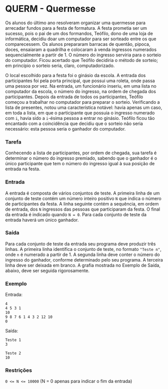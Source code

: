 # QUERM - Quermesse
Os alunos do último ano resolveram organizar uma quermesse para arrecadar fundos para a festa de formatura. A festa 
prometia ser um sucesso, pois o pai de um dos formandos, Teófilo, dono de uma loja de informática, decidiu doar um 
computador para ser sorteado entre os que comparecessem. Os alunos prepararam barracas de quentão, pipoca, doces, 
ensaiaram a quadrilha e colocaram à venda ingressos numerados sequencialmente a partir de 1. O número do ingresso 
serviria para o sorteio do computador. Ficou acertado que Teófilo decidiria o método de sorteio; em princípio o sorteio 
seria, claro, computadorizado.

O local escolhido para a festa foi o ginásio da escola. A entrada dos participantes foi pela porta principal, que possui 
uma roleta, onde passa uma pessoa por vez. Na entrada, um funcionário inseriu, em uma lista no computador da escola, o 
número do ingresso, na ordem de chegada dos participantes. Depois da entrada de todos os participantes, Teófilo começou 
a trabalhar no computador para preparar o sorteio. Verificando a lista de presentes, notou uma característica notável: 
havia apenas um caso, em toda a lista, em que o participante que possuia o ingresso numerado com `i`, havia sido a 
`i`-ésima pessoa a entrar no ginásio. Teófilo ficou tão encantado com a coincidência que decidiu que o sorteio não 
seria necessário: esta pessoa seria o ganhador do computador.

### Tarefa
Conhecendo a lista de participantes, por ordem de chegada, sua tarefa é determinar o número do ingresso premiado, 
sabendo que o ganhador é o único participante que tem o número do ingresso igual à sua posição de entrada na festa.

### Entrada
A entrada é composta de vários conjuntos de teste. A primeira linha de um conjunto de teste contém um número inteiro 
positivo `N` que indica o número de participantes da festa. A linha seguinte contém a sequência, em ordem de entrada, 
dos `N` ingressos das pessoas que participaram da festa. O final da entrada é indicado quando `N = 0`. Para cada 
conjunto de teste da entrada haverá um único ganhador.

### Saída
Para cada conjunto de teste da entrada seu programa deve produzir três linhas. A primeira linha identifica o conjunto 
de teste, no formato `"Teste n"`, onde `n` é numerado a partir de 1. A segunda linha deve conter o número do ingresso 
do ganhador, conforme determinado pelo seu programa. A terceira linha deve ser deixada em branco. A grafia mostrada 
no Exemplo de Saída, abaixo, deve ser seguida rigorosamente.

### Exemplo

Entrada:
```
4
4 5 3 1
10
9 8 7 6 1 4 3 2 12 10
0
```
Saída:
```
Teste 1
3

Teste 2
10
```
### Restrições
`0 <= N <= 10000` (N = 0 apenas para indicar o fim da entrada)
